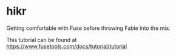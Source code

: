 # hikr
Getting comfortable with Fuse before throwing Fable into the mix.

This tutorial can be found at https://www.fusetools.com/docs/tutorial/tutorial
